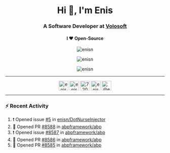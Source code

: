 <h1 align="center">Hi 👋, I'm Enis</h1>
<h3 align="center">A Software Developer at <a href="/volosoft">Volosoft</a></h3>

<h4 align="center"> I ❤ Open-Source</h4>

<p align="center"> <img src="https://komarev.com/ghpvc/?username=enisn" alt="enisn" /> </p>

<p align="center">
<img src="https://github-readme-stats.vercel.app/api/top-langs/?username=enisn&layout=compact" alt="enisn" />
</p>

<p align="center">
<img src="https://github-readme-stats.vercel.app/api?username=enisn&show_icons=true" alt="enisn" />
</p>

<hr />

<p align="center">
<a href="https://dev.to/enisn" target="blank"><img align="center" src="https://cdn.jsdelivr.net/npm/simple-icons@3.0.1/icons/dev-dot-to.svg" alt="enisn" height="30" width="30" /></a>
<a href="https://twitter.com/enisnecipoglu" target="blank"><img align="center" src="https://cdn.jsdelivr.net/npm/simple-icons@3.0.1/icons/twitter.svg" alt="enisnecipoglu" height="30" width="30" /></a>
<a href="https://stackoverflow.com/users/7200126" target="blank"><img align="center" src="https://cdn.jsdelivr.net/npm/simple-icons@3.0.1/icons/stackoverflow.svg" alt="7200126" height="30" width="30" /></a>
<a href="https://instagram.com/enisnecipoglu" target="blank"><img align="center" src="https://cdn.jsdelivr.net/npm/simple-icons@3.0.1/icons/instagram.svg" alt="enisnecipoglu" height="30" width="30" /></a>
<a href="https://medium.com/@enis.necipoglu" target="blank"><img align="center" src="https://cdn.jsdelivr.net/npm/simple-icons@3.0.1/icons/medium.svg" alt="@enis.necipoglu" height="30" width="30" /></a>
</p>

<hr />

### :zap: Recent Activity

<!--START_SECTION:activity-->
1. ❗️ Opened issue [#5](https://github.com/enisn/DotNurseInjector/issues/5) in [enisn/DotNurseInjector](https://github.com/enisn/DotNurseInjector)
2. 💪 Opened PR [#8588](https://github.com/abpframework/abp/pull/8588) in [abpframework/abp](https://github.com/abpframework/abp)
3. ❗️ Opened issue [#8587](https://github.com/abpframework/abp/issues/8587) in [abpframework/abp](https://github.com/abpframework/abp)
4. 💪 Opened PR [#8586](https://github.com/abpframework/abp/pull/8586) in [abpframework/abp](https://github.com/abpframework/abp)
5. 💪 Opened PR [#8585](https://github.com/abpframework/abp/pull/8585) in [abpframework/abp](https://github.com/abpframework/abp)
<!--END_SECTION:activity-->
